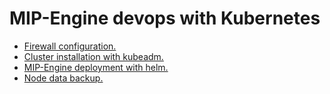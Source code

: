 # MIP-Engine devops with Kubernetes

- [Firewall configuration.](docs/FirewallConfiguration.md)
- [Cluster installation with kubeadm.](/docs/ClusterInstallWithKubeadm.md)
- [MIP-Engine deployment with helm.](docs/MIPEngineDeployment.md)
- [Node data backup.](docs/NodeDataBackup.md)
